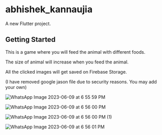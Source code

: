 # abhishek_kannaujia

A new Flutter project.

## Getting Started

This is a game where you will feed the animal with different foods.

The size of animal will increase when you feed the animal.

All the clicked images will get saved on Firebase Storage.

(I have removed google jason file due to security reasons. You may add your own)


![WhatsApp Image 2023-06-09 at 6 55 59 PM](https://github.com/Abhishek8187/Alemeno-Game/assets/72517135/61f9294f-b110-4416-94b6-d8e72a01f5ae)



![WhatsApp Image 2023-06-09 at 6 56 00 PM](https://github.com/Abhishek8187/Alemeno-Game/assets/72517135/c4d93d56-19a8-43bc-8900-39093407d25a)



![WhatsApp Image 2023-06-09 at 6 56 00 PM (1)](https://github.com/Abhishek8187/Alemeno-Game/assets/72517135/67888022-4cee-4721-aff8-572c776e0332)



![WhatsApp Image 2023-06-09 at 6 56 01 PM](https://github.com/Abhishek8187/Alemeno-Game/assets/72517135/55c74462-67c9-4e09-896a-86f10cd34b28)

